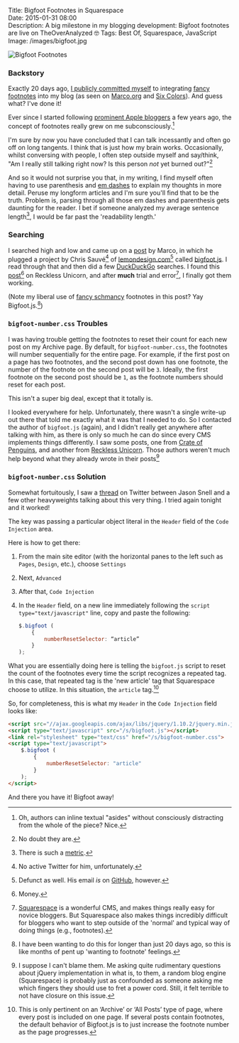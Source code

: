 Title: Bigfoot Footnotes in Squarespace  
Date: 2015-01-31 08:00  
Description: A big milestone in my blogging development: Bigfoot footnotes are live on TheOverAnalyzed 🤓
Tags: Best Of, Squarespace, JavaScript  
Image: /images/bigfoot.jpg  

![Bigfoot Footnotes][1]

### Backstory

Exactly 20 days ago, [I publicly committed myself][2] to integrating [fancy footnotes][3] into my blog (as seen on [Marco.org][4] and [Six Colors][5]). And guess what? I've done it!

Ever since I started following [prominent Apple bloggers][6] a few years ago, the concept of footnotes really grew on me subconsciously.[^1]

I'm sure by now you have concluded that I can talk incessantly and often go off on long tangents. I think that is just how my brain works. Occasionally, whilst conversing with people, I often step outside myself and say/think, "Am I really still talking right now? Is this person *not* yet burned out?"[^2]

And so it would not surprise you that, in my writing, I find myself often having to use parenthesis and [em dashes][7] to explain my thoughts in more detail. Peruse my longform articles and I'm sure you'll find that to be the truth. Problem is, parsing through all those em dashes and parenthesis gets daunting for the reader. I bet if someone analyzed my average sentence length[^3], I would be far past the 'readability length.'

### Searching

I searched high and low and came up on a [post][8] by Marco, in which he plugged a project by Chris Sauvé[^4] of [lemondesign.com][9][^5] called [bigfoot.js][10]. I read through that and then did a few [DuckDuckGo][11] searches. I found this [post][12][^6] on Reckless Unicorn, and after **much** trial and error[^7], I finally got them working. 

(Note my liberal use of [fancy schmancy][13] footnotes in this post? Yay Bigfoot.js.[^8])

### `bigfoot-number.css` Troubles

I was having trouble getting the footnotes to reset their count for each new post on my Archive page. By default, for `bigfoot-number.css`, the footnotes will number sequentially for the entire page. For example, if the first post on a page has two footnotes, and the second post down has one footnote, the number of the footnote on the second post will be `3`. Ideally, the first footnote on the second post should be `1`, as the footnote numbers should reset for each post.

This isn't a super big deal, except that it totally is.

I looked everywhere for help. Unfortunately, there wasn't a single write-up out there that told me exactly what it was that I needed to do. So I contacted the author of `bigfoot.js` (again), and I didn't really get anywhere after talking with him, as there is only so much he can do since every CMS implements things differently. I saw some posts, one from [Crate of Penguins][14], and another from [Reckless Unicorn][15]. Those authors weren't much help beyond what they already wrote in their posts[^9]

### `bigfoot-number.css` Solution

Somewhat fortuitously, I saw a [thread][16] on Twitter between Jason Snell and a few other heavyweights talking about this very thing. I tried again tonight and it worked!

The key was passing a particular object literal in the `Header` field of the `Code Injection` area.

Here is how to get there:

1. From the main site editor (with the horizontal panes to the left such as `Pages`, `Design`, etc.), choose `Settings`
2. Next, `Advanced`
3. After that, `Code Injection`
4. In the `Header` field, on a new line immediately following the `script type="text/javascript"` line, copy and paste the following:

	```js
	$.bigfoot (
		{
			numberResetSelector: “article”
		}
	);
    ```
    
What you are essentially doing here is telling the `bigfoot.js` script to reset the count of the footnotes every time the script recognizes a repeated tag. In this case, that repeated tag is the 'new article' tag that Squarespace choose to utilize. In this situation, the `article` tag.[^10]

So, for completeness, this is what my `Header` in the `Code Injection` field looks like:

```html
<script src="//ajax.googleapis.com/ajax/libs/jquery/1.10.2/jquery.min.js"></script>
<script type="text/javascript" src="/s/bigfoot.js"></script>
<link rel="stylesheet" type="text/css" href="/s/bigfoot-number.css">
<script type="text/javascript">
	$.bigfoot (
		{
			numberResetSelector: "article"
		}
	);
</script>
```

And there you have it! Bigfoot away!

[^1]: Oh, authors can inline textual "asides" without consciously distracting from the whole of the piece? Nice.
[^2]: No doubt they are. 
[^3]: There is such a [metric][a].
[^4]: No active Twitter for him, unfortunately.
[^5]: Defunct as well. His email *is* on [GitHub][b], however.
[^6]: Money.
[^7]: [Squarespace][c] is a wonderful CMS, and makes things really easy for novice bloggers. But Squarespace also makes things incredibly difficult for bloggers who want to step outside of the 'normal' and typical way of doing things (e.g., footnotes).
[^8]: I have been wanting to do this for longer than just 20 days ago, so this is like months of pent up 'wanting to footnote' feelings.
[^9]: I suppose I can't blame them. Me asking quite rudimentary questions about jQuery implementation in what is, to them, a random blog engine (Squarespace) is probably just as confounded as someone asking me which fingers they should use to fret a power cord. Still, it felt terrible to not have closure on this issue.
[^10]: This is only pertinent on an ‘Archive’ or ‘All Posts’ type of page, where every post is included on one page. If several posts contain footnotes, the default behavior of Bigfoot.js is to just increase the footnote number as the page progresses.

[a]: https://strainindex.wordpress.com/2008/07/28/the-average-sentence-length/ "'The average sentence length'"
[b]: https://github.com/lemonmade "GitHub page for creator of Bigfoot.js"
[c]: http://www.sqarespace.com "Squarespace"

[1]: /images/bigfoot.jpg "Bigfoot Footnotes"
[2]: https://twitter.com/TheOverAnalyzed/status/553716002999898112 "Tweet announcing Bigfoot on TheOverAnalyzed"
[3]: http://www.bigfootjs.com "Bigfoot footnotes"
[4]: http://www.marco.org/ "Marco Arment's blog, Marco.org"
[5]: http://www.sixcolors.com "Jason Snell's blog, Six Colors"
[6]: http://www.daringfireball.net "John Gruber's blog, Daring Fireball"
[7]: http://www.thepunctuationguide.com/em-dash.html "Em dash"
[8]: http://www.marco.org/2013/12/15/bigfoot "Marco Arment's post on how he incorporated Bigfoot footnotes"
[9]: http://www.lemondesign.com "Creator of Bigfoot.js"
[10]: http://www.bigfootjs.com "Bigfoot footnotes"
[11]: https://duckduckgo.com/?q=bigfootjs&t=osx "DuckDuckGo search for Bigfoot footnotes"
[12]: http://recklessunicorn.net/blog/2014/2/11/how-to-use-bigfoot-on-squarespace "More help with Bigfoot footnotes"
[13]: http://www.urbandictionary.com/define.php?term=Fancy+Schmancy "Urban Dictionary: 'Fancy schmancy'"
[14]: http://crateofpenguins.com/blog/2013-12-add-bigfoot-to-squarespace-sites "This page helped me figure out Bigfoot footnotes"
[15]: http://recklessunicorn.net/blog/2014/2/11/how-to-use-bigfoot-on-squarespace "How-to: Use Bigfoot on Squarespace"
[16]: https://twitter.com/jsnell/status/560581646248722433 "Jason Snell responding to John Siracusa re: Bigfoot footnotes"